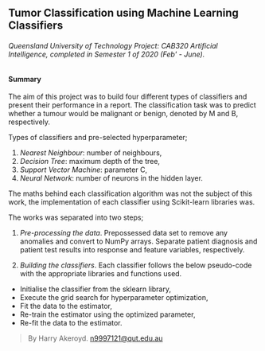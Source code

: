 ## Tumor Classification using Machine Learning Classifiers
###### Queensland University of Technology Project: CAB320 Artificial Intelligence, completed in Semester 1 of 2020 (Feb' - June).

#### Summary

The aim of this project was to build four different types of classifiers and present their performance in a report. The classification task was to predict whether a tumour would be malignant or benign, denoted by M and B, respectively. 

Types of classifiers and pre-selected hyperparameter;
1.	*Nearest Neighbour*: number of neighbours,
2.	*Decision Tree*: maximum depth of the tree,
3.	*Support Vector Machine*: parameter C,
4.	*Neural Network*: number of neurons in the hidden layer.

The maths behind each classification algorithm was not the subject of this work, the implementation of each classifier using Scikit-learn libraries was.

The works was separated into two steps;
1.	*Pre-processing the data*. Prepossessed data set to remove any anomalies and convert to NumPy arrays. Separate patient diagnosis and patient test results into response and feature variables, respectively.

2.	*Building the classifiers*. Each classifier follows the below pseudo-code with the appropriate libraries and functions used.
  *	Initialise the classifier from the sklearn library,
  *	Execute the grid search for hyperparameter optimization,
  *	Fit the data to the estimator,
  *	Re-train the estimator using the optimized parameter,
  *	Re-fit the data to the estimator.



> By Harry Akeroyd. n9997121@qut.edu.au

